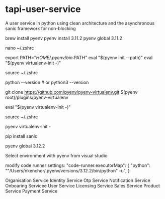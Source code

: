 # tapi-user-service
A user service in python using clean architecture and the asynchronous sanic framework for non-blocking

brew install pyenv
pyenv install 3.11.2
pyenv global 3.11.2

nano ~/.zshrc

export PATH="$HOME/.pyenv/bin:$PATH"
eval "$(pyenv init --path)"
eval "$(pyenv virtualenv-init -)"

source ~/.zshrc

python --version  # or python3 --version


git clone https://github.com/pyenv/pyenv-virtualenv.git $(pyenv root)/plugins/pyenv-virtualenv

eval "$(pyenv virtualenv-init -)"

source ~/.zshrc

pyenv virtualenv-init -


pip install sanic

pyenv global 3.12.2

Select environment with pyenv from visual studio

modify code runner settings:
"code-runner.executorMap": {
    "python": "\"/Users/nkenchor/.pyenv/versions/3.12.2/bin/python\" -u",
}



Organisation Service
Identity Service
Otp Service
Notification Service
Onboaring Servicee
User Service
Licensing Service
Sales Service
Product Service
Payment Service